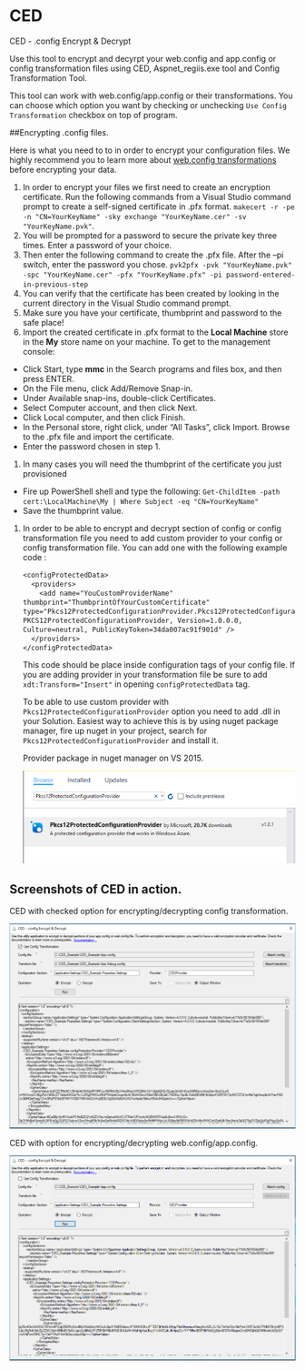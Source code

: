 # CED
CED - .config Encrypt &amp; Decrypt

Use this tool to encrypt and decyrpt your web.config and app.config or config transformation files using CED, Aspnet_regiis.exe tool and Config Transformation Tool.

This tool can work with web.config/app.config or their transformations. You can choose which option you want by checking or unchecking `Use Config Transformation` checkbox on top of program.

##Encrypting .config files.

Here is what you need to to in order to encrypt your configuration files. We highly recommend you to learn more about [web.config transformations](https://msdn.microsoft.com/en-us/library/dd465318(v=vs.100).aspx) before encrypting your data.

1. In order to encrypt your files we first need to create an encryption certificate. Run the following commands from a Visual Studio command prompt to create a self-signed certificate in .pfx format. `makecert -r -pe -n "CN=YourKeyName" -sky exchange "YourKeyName.cer" -sv "YourKeyName.pvk"`. 
1. You will be prompted for a password to secure the private key three times. Enter a password of your choice.
1. Then enter the following command to create the .pfx file. After the –pi switch, enter the password you chose. `pvk2pfx -pvk "YourKeyName.pvk" -spc "YourKeyName.cer" -pfx "YourKeyName.pfx" -pi password-entered-in-previous-step`
1. You can verify that the certificate has been created by looking in the current directory in the Visual Studio command prompt.
1. Make sure you have your certificate, thumbprint and password to the safe place!
1.  Import the created certificate in .pfx format to the **Local Machine** store in the **My** store name on your machine. To get to the management console:
 * Click Start, type **mmc** in the Search programs and files box, and then press ENTER.
 * On the File menu, click Add/Remove Snap-in.
 * Under Available snap-ins, double-click Certificates.
 * Select Computer account, and then click Next.
 * Click Local computer, and then click Finish.
 * In the Personal store, right click, under “All Tasks”, click Import. Browse to the .pfx file and import the certificate.
 * Enter the password chosen in step 1.
1. In many cases you will need the thumbprint of the certificate you just provisioned
 * Fire up PowerShell shell and type the following: `Get-ChildItem -path cert:\LocalMachine\My | Where Subject -eq "CN=YourKeyName"`
 * Save the thumbprint value.
1. In order to be able to encrypt and decrypt section of config or config transformation file you need to add custom provider to your config or config transformation file. You can add one with the following example code : 
    
    ```
    <configProtectedData>
      <providers>
        <add name="YouCustomProviderName" thumbprint="ThumbprintOfYourCustomCertificate" type="Pkcs12ProtectedConfigurationProvider.Pkcs12ProtectedConfigurationProvider, PKCS12ProtectedConfigurationProvider, Version=1.0.0.0, Culture=neutral, PublicKeyToken=34da007ac91f901d" />
      </providers>
    </configProtectedData>
    
    ```
    This code should be place inside configuration tags of your config file. If you are adding provider in your transformation file be sure to add `xdt:Transform="Insert"` in opening `configProtectedData` tag.
    
    To be able to use custom provider with `Pkcs12ProtectedConfigurationProvider` option you need to add .dll in your Solution. Easiest way to achieve this is by using nuget package manager, fire up nuget in your project, search for `Pkcs12ProtectedConfigurationProvider` and install it. 
    
    Provider package in nuget manager on VS 2015.
    
    ![CED](https://raw.githubusercontent.com/Acceleratio/CED/master/images/provider-package.PNG "CED in action!")

## Screenshots of CED in action.

CED with checked option for encrypting/decrypting config transformation.

![CED](https://raw.githubusercontent.com/Acceleratio/CED/master/images/CED-intro.png "CED in action!")

CED with option for encrypting/decrypting web.config/app.config.

![CED](https://raw.githubusercontent.com/Acceleratio/CED/master/images/CED-intro-2.PNG "CED in action!")
